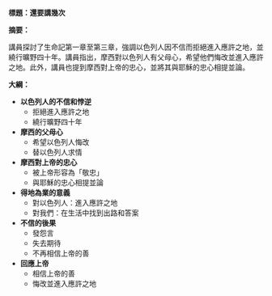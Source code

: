 **標題：還要講幾次**

**摘要：**

講員探討了生命記第一章至第三章，強調以色列人因不信而拒絕進入應許之地，並繞行曠野四十年。講員指出，摩西對以色列人有父母心，希望他們悔改並進入應許之地。此外，講員也提到摩西對上帝的忠心，並將其與耶穌的忠心相提並論。

**大綱：**

* **以色列人的不信和悖逆**
    * 拒絕進入應許之地
    * 繞行曠野四十年
* **摩西的父母心**
    * 希望以色列人悔改
    * 替以色列人求情
* **摩西對上帝的忠心**
    * 被上帝形容為「敬忠」
    * 與耶穌的忠心相提並論
* **得地為業的意義**
    * 對以色列人：進入應許之地
    * 對我們：在生活中找到出路和答案
* **不信的後果**
    * 發怨言
    * 失去期待
    * 不再相信上帝的善
* **回應上帝**
    * 相信上帝的善
    * 悔改並進入應許之地